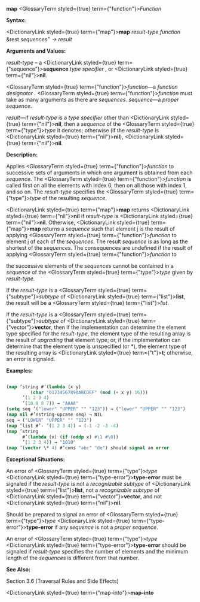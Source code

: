 **map** <GlossaryTerm styled={true} term={"function"}><i>Function</i></GlossaryTerm> 



**Syntax:** 



<DictionaryLink styled={true} term={"map"}><b>map</b></DictionaryLink> *result-type function* &amp;rest *sequences*<sup>+</sup> *→ result* 



**Arguments and Values:** 



*result-type* – a <DictionaryLink styled={true} term={"sequence"}><b>sequence</b></DictionaryLink> *type specifier* , or <DictionaryLink styled={true} term={"nil"}><b>nil</b></DictionaryLink>. 



<GlossaryTerm styled={true} term={"function"}><i>function</i></GlossaryTerm>—a *function designator* . <GlossaryTerm styled={true} term={"function"}><i>function</i></GlossaryTerm> must take as many arguments as there are *sequences*. *sequence*—a *proper sequence*. 



*result*—if *result-type* is a *type specifier* other than <DictionaryLink styled={true} term={"nil"}><b>nil</b></DictionaryLink>, then a *sequence* of the <GlossaryTerm styled={true} term={"type"}><i>type</i></GlossaryTerm> it denotes; otherwise (if the *result-type* is <DictionaryLink styled={true} term={"nil"}><b>nil</b></DictionaryLink>), <DictionaryLink styled={true} term={"nil"}><b>nil</b></DictionaryLink>. 



**Description:** 



Applies <GlossaryTerm styled={true} term={"function"}><i>function</i></GlossaryTerm> to successive sets of arguments in which one argument is obtained from each *sequence*. The <GlossaryTerm styled={true} term={"function"}><i>function</i></GlossaryTerm> is called first on all the elements with index 0, then on all those with index 1, and so on. The *result-type* specifies the <GlossaryTerm styled={true} term={"type"}><i>type</i></GlossaryTerm> of the resulting *sequence*. 



<DictionaryLink styled={true} term={"map"}><b>map</b></DictionaryLink> returns <DictionaryLink styled={true} term={"nil"}><b>nil</b></DictionaryLink> if *result-type* is <DictionaryLink styled={true} term={"nil"}><b>nil</b></DictionaryLink>. Otherwise, <DictionaryLink styled={true} term={"map"}><b>map</b></DictionaryLink> returns a *sequence* such that element j is the result of applying <GlossaryTerm styled={true} term={"function"}><i>function</i></GlossaryTerm> to element j of each of the *sequences*. The result *sequence* is as long as the shortest of the *sequences*. The consequences are undefined if the result of applying <GlossaryTerm styled={true} term={"function"}><i>function</i></GlossaryTerm> to 







 



 



the successive elements of the *sequences* cannot be contained in a *sequence* of the <GlossaryTerm styled={true} term={"type"}><i>type</i></GlossaryTerm> given by *result-type*. 



If the *result-type* is a <GlossaryTerm styled={true} term={"subtype"}><i>subtype</i></GlossaryTerm> of <DictionaryLink styled={true} term={"list"}><b>list</b></DictionaryLink>, the result will be a <GlossaryTerm styled={true} term={"list"}><i>list</i></GlossaryTerm>. 



If the *result-type* is a <GlossaryTerm styled={true} term={"subtype"}><i>subtype</i></GlossaryTerm> of <DictionaryLink styled={true} term={"vector"}><b>vector</b></DictionaryLink>, then if the implementation can determine the element type specified for the *result-type*, the element type of the resulting array is the result of *upgrading* that element type; or, if the implementation can determine that the element type is unspecified (or \*), the element type of the resulting array is <DictionaryLink styled={true} term={"t"}><b>t</b></DictionaryLink>; otherwise, an error is signaled. 



**Examples:**
```lisp

(map ’string #’(lambda (x y) 
		 (char "01234567890ABCDEF" (mod (+ x y) 16))) 
      ’(1 2 3 4) 
      ’(10 9 8 7)) → "AAAA" 
(setq seq ’("lower" "UPPER" "" "123")) → ("lower" "UPPER" "" "123") 
(map nil #’nstring-upcase seq) → NIL 
seq → ("LOWER" "UPPER" "" "123") 
(map ’list #’- ’(1 2 3 4)) → (-1 -2 -3 -4) 
(map ’string 
      #’(lambda (x) (if (oddp x) #\1 #\0)) 
      ’(1 2 3 4)) → "1010" 
(map ’(vector \* 4) #’cons "abc" "de") should signal an error 

```
**Exceptional Situations:** 



An error of <GlossaryTerm styled={true} term={"type"}><i>type</i></GlossaryTerm> <DictionaryLink styled={true} term={"type-error"}><b>type-error</b></DictionaryLink> must be signaled if the *result-type* is not a *recognizable subtype* of <DictionaryLink styled={true} term={"list"}><b>list</b></DictionaryLink>, not a *recognizable subtype* of <DictionaryLink styled={true} term={"vector"}><b>vector</b></DictionaryLink>, and not <DictionaryLink styled={true} term={"nil"}><b>nil</b></DictionaryLink>. 



Should be prepared to signal an error of <GlossaryTerm styled={true} term={"type"}><i>type</i></GlossaryTerm> <DictionaryLink styled={true} term={"type-error"}><b>type-error</b></DictionaryLink> if any *sequence* is not a *proper sequence*. 



An error of <GlossaryTerm styled={true} term={"type"}><i>type</i></GlossaryTerm> <DictionaryLink styled={true} term={"type-error"}><b>type-error</b></DictionaryLink> should be signaled if *result-type* specifies the number of elements and the minimum length of the *sequences* is different from that number. 



**See Also:** 



Section 3.6 (Traversal Rules and Side Effects) 







 



 



<DictionaryLink styled={true} term={"map-into"}><b>map-into</b></DictionaryLink> 




